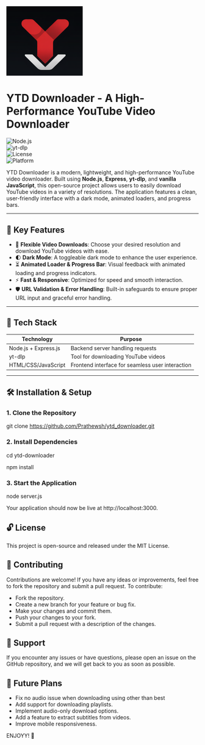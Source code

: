 <img src="public/logo.png" alt="Logo" width="200">

# YTD Downloader - A High-Performance YouTube Video Downloader

![Node.js](https://img.shields.io/badge/Node.js-18%2B-green?logo=node.js)  
![yt-dlp](https://img.shields.io/badge/yt--dlp-Latest-blue)  
![License](https://img.shields.io/badge/License-MIT-yellow)  
![Platform](https://img.shields.io/badge/Platform-Web%20App-brightgreen)

YTD Downloader is a modern, lightweight, and high-performance YouTube video downloader. Built using **Node.js**, **Express**, **yt-dlp**, and **vanilla JavaScript**, this open-source project allows users to easily download YouTube videos in a variety of resolutions. The application features a clean, user-friendly interface with a dark mode, animated loaders, and progress bars.

---

## 🌟 Key Features

- 🎯 **Flexible Video Downloads**: Choose your desired resolution and download YouTube videos with ease.
- 🌓 **Dark Mode**: A toggleable dark mode to enhance the user experience.
- ⏳ **Animated Loader & Progress Bar**: Visual feedback with animated loading and progress indicators.
- ⚡ **Fast & Responsive**: Optimized for speed and smooth interaction.
- 🛡️ **URL Validation & Error Handling**: Built-in safeguards to ensure proper URL input and graceful error handling.

---

## 🧩 Tech Stack

| Technology           | Purpose                                  |
| -------------------- | ---------------------------------------- |
| Node.js + Express.js | Backend server handling requests        |
| yt-dlp               | Tool for downloading YouTube videos     |
| HTML/CSS/JavaScript  | Frontend interface for seamless user interaction |

---

## 🛠️ Installation & Setup

### 1. Clone the Repository

git clone https://github.com/Prathewsh/ytd_downloader.git

### 2. Install Dependencies

cd ytd-downloader

npm install

### 3. Start the Application

node server.js

Your application should now be live at http://localhost:3000.


## 🔓 License

This project is open-source and released under the MIT License.

## 📢 Contributing

Contributions are welcome! If you have any ideas or improvements, feel free to fork the repository and submit a pull request. To contribute:

- Fork the repository.
- Create a new branch for your feature or bug fix.
- Make your changes and commit them.
- Push your changes to your fork.
- Submit a pull request with a description of the changes.

## 🤝 Support

If you encounter any issues or have questions, please open an issue on the GitHub repository, and we will get back to you as soon as possible.

## 🚀 Future Plans

- Fix no audio issue when downloading using other than best
- Add support for downloading playlists.
- Implement audio-only download options.
- Add a feature to extract subtitles from videos.
- Improve mobile responsiveness.

ENJOYY! 🚀